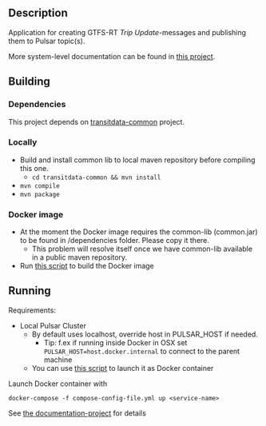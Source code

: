 ## Description

Application for creating GTFS-RT *Trip Update*-messages and publishing them to Pulsar topic(s).

More system-level documentation can be found in [this project](https://gitlab.hsl.fi/transitdata/transitdata-doc).

## Building

### Dependencies

This project depends on [transitdata-common](https://github.com/HSLdevcom/transitdata-common) project.

### Locally

- Build and install common lib to local maven repository before compiling this one.
  - ```cd transitdata-common && mvn install```  
- ```mvn compile```  
- ```mvn package```  

### Docker image

- At the moment the Docker image requires the common-lib (common.jar) to be found in /dependencies folder. Please copy it there.
   - This problem will resolve itself once we have common-lib available in a public maven repository.
- Run [this script](build-image.sh) to build the Docker image


## Running

Requirements:
- Local Pulsar Cluster
  - By default uses localhost, override host in PULSAR_HOST if needed.
    - Tip: f.ex if running inside Docker in OSX set `PULSAR_HOST=host.docker.internal` to connect to the parent machine
  - You can use [this script](https://gitlab.hsl.fi/transitdata/transitdata-doc/bin/pulsar/pulsar-up.sh) to launch it as Docker container

Launch Docker container with

```docker-compose -f compose-config-file.yml up <service-name>```   

See [the documentation-project](https://gitlab.hsl.fi/transitdata/transitdata-doc) for details
